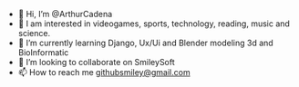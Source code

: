 - 👋 Hi, I’m @ArthurCadena
- 👀 I am interested in videogames, sports, technology, reading, music and science.
- 🌱 I’m currently learning Django, Ux/Ui and Blender modeling 3d and BioInformatic
- 💞️ I’m looking to collaborate on SmileySoft
- 📫 How to reach me githubsmiley@gmail.com

<!---
ArthurCadena/ArthurCadena is a ✨ special ✨ repository because its `README.md` (this file) appears on your GitHub profile.
You can click the Preview link to take a look at your changes.
--->
